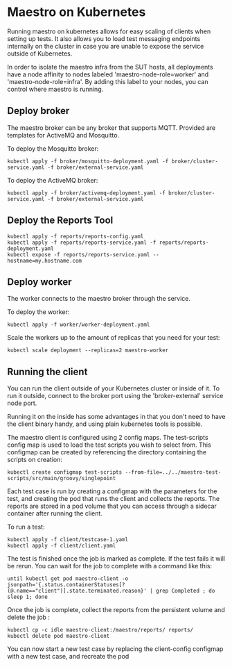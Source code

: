 # Maestro on Kubernetes

Running maestro on kubernetes allows for easy scaling of clients when setting up tests. It also
allows you to load test messaging endpoints internally on the cluster in case you are unable to
expose the service outside of Kubernetes.

In order to isolate the maestro infra from the SUT hosts, all deployments have a node affinity to
nodes labeled 'maestro-node-role=worker' and 'maestro-node-role=infra'. By adding this label
to your nodes, you can control where maestro is running.

## Deploy broker

The maestro broker can be any broker that supports MQTT. Provided are templates for ActiveMQ and
Mosquitto.

To deploy the Mosquitto broker:

    kubectl apply -f broker/mosquitto-deployment.yaml -f broker/cluster-service.yaml -f broker/external-service.yaml

To deploy the ActiveMQ broker:

    kubectl apply -f broker/activemq-deployment.yaml -f broker/cluster-service.yaml -f broker/external-service.yaml

## Deploy the Reports Tool

    kubectl apply -f reports/reports-config.yaml
    kubectl apply -f reports/reports-service.yaml -f reports/reports-deployment.yaml
    kubectl expose -f reports/reports-service.yaml --hostname=my.hostname.com

## Deploy worker

The worker connects to the maestro broker through the service.

To deploy the worker:

    kubectl apply -f worker/worker-deployment.yaml

Scale the workers up to the amount of replicas that you need for your test: 

    kubectl scale deployment --replicas=2 maestro-worker

## Running the client

You can run the client outside of your Kubernetes cluster or inside of it. To run it outside,
connect to the broker port using the 'broker-external' service node port.

Running it on the inside has some advantages in that you don't need to have the client binary handy,
and using plain kubernetes tools is possible.

The maestro client is configured using 2 config maps. The test-scripts config map is used to load
the test scripts you wish to select from. This configmap can be created by referencing the directory
containing the scripts on creation:

    kubectl create configmap test-scripts --from-file=../../maestro-test-scripts/src/main/groovy/singlepoint

Each test case is run by creating a configmap with the parameters for the test, and creating the pod
that runs the client and collects the reports. The reports are stored in a pod volume that
you can access through a sidecar container after running the client.

To run a test:

    kubectl apply -f client/testcase-1.yaml
    kubectl apply -f client/client.yaml

The test is finished once the job is marked as complete. If the test fails it will be rerun. You can wait for the job to complete with a command like this:

    until kubectl get pod maestro-client -o jsonpath='{.status.containerStatuses[?(@.name=="client")].state.terminated.reason}' | grep Completed ; do sleep 1; done
    
Once the job is complete, collect the reports from the persistent volume and delete the job :

    kubectl cp -c idle maestro-client:/maestro/reports/ reports/
    kubectl delete pod maestro-client

You can now start a new test case by replacing the client-config configmap with a new test case, and
recreate the pod

